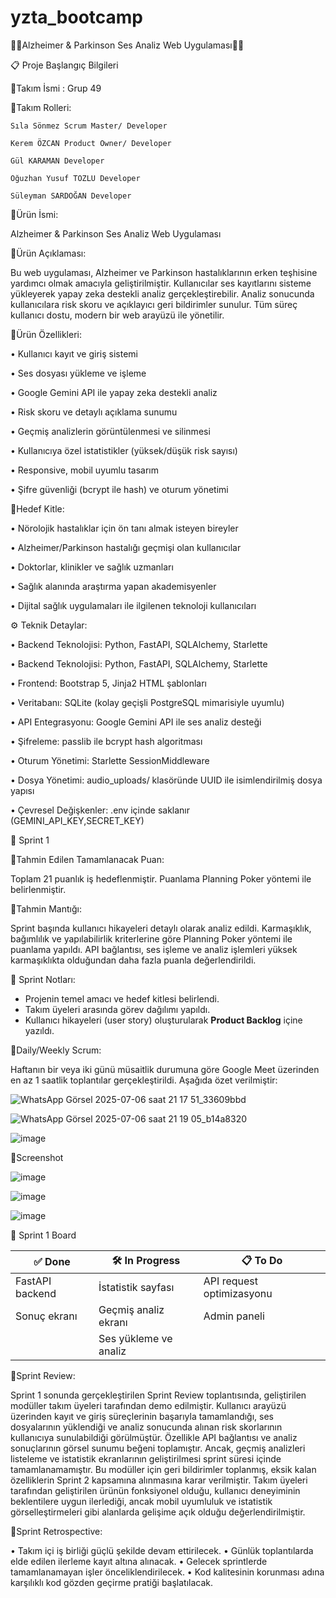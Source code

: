 # yzta_bootcamp

🚀🚀Alzheimer & Parkinson Ses Analiz Web Uygulaması🚀🚀



📋 Proje Başlangıç Bilgileri


🎯Takım İsmi : Grup 49


🎯Takım Rolleri:

    Sıla Sönmez	Scrum Master/ Developer
    
    Kerem ÖZCAN	Product Owner/ Developer
    
    Gül KARAMAN	Developer
    
    Oğuzhan Yusuf TOZLU	Developer
    
    Süleyman SARDOĞAN Developer
    
    
🎯Ürün İsmi:

Alzheimer & Parkinson Ses Analiz Web Uygulaması


🎯Ürün Açıklaması:

Bu web uygulaması, Alzheimer ve Parkinson hastalıklarının erken teşhisine yardımcı olmak amacıyla geliştirilmiştir. Kullanıcılar ses kayıtlarını sisteme yükleyerek yapay zeka destekli analiz gerçekleştirebilir. Analiz sonucunda kullanıcılara risk skoru ve açıklayıcı geri bildirimler sunulur. Tüm süreç kullanıcı dostu, modern bir web arayüzü ile yönetilir.


🎯Ürün Özellikleri:

•	Kullanıcı kayıt ve giriş sistemi

•	Ses dosyası yükleme ve işleme

•	Google Gemini API ile yapay zeka destekli analiz

•	Risk skoru ve detaylı açıklama sunumu

•	Geçmiş analizlerin görüntülenmesi ve silinmesi

•	 Kullanıcıya özel istatistikler (yüksek/düşük risk sayısı)

•	Responsive, mobil uyumlu tasarım

•	 Şifre güvenliği (bcrypt ile hash) ve oturum yönetimi


🎯Hedef Kitle:

•	 Nörolojik hastalıklar için ön tanı almak isteyen bireyler

•	Alzheimer/Parkinson hastalığı geçmişi olan kullanıcılar

•	 Doktorlar, klinikler ve sağlık uzmanları

•	 Sağlık alanında araştırma yapan akademisyenler

•	Dijital sağlık uygulamaları ile ilgilenen teknoloji kullanıcıları


⚙️ Teknik Detaylar:

•	Backend Teknolojisi: Python, FastAPI, SQLAlchemy, Starlette

•	Backend Teknolojisi: Python, FastAPI, SQLAlchemy, Starlette

•	Frontend: Bootstrap 5, Jinja2 HTML şablonları

•	Veritabanı: SQLite (kolay geçişli PostgreSQL mimarisiyle uyumlu)

•	API Entegrasyonu: Google Gemini API ile ses analiz desteği

•	Şifreleme: passlib ile bcrypt hash algoritması

•	Oturum Yönetimi: Starlette SessionMiddleware

•	Dosya Yönetimi: audio_uploads/ klasöründe UUID ile isimlendirilmiş dosya yapısı

•	Çevresel Değişkenler: .env içinde saklanır (GEMINI_API_KEY,SECRET_KEY)



📝 Sprint 1

📌Tahmin Edilen Tamamlanacak Puan:

Toplam 21 puanlık iş hedeflenmiştir. Puanlama Planning Poker yöntemi ile belirlenmiştir.


📌Tahmin Mantığı:

Sprint başında kullanıcı hikayeleri detaylı olarak analiz edildi. Karmaşıklık, bağımlılık ve yapılabilirlik kriterlerine göre Planning Poker yöntemi ile puanlama yapıldı. API bağlantısı, ses işleme ve analiz işlemleri yüksek karmaşıklıkta olduğundan daha fazla puanla değerlendirildi.


📌 Sprint Notları:

- Projenin temel amacı ve hedef kitlesi belirlendi.
- Takım üyeleri arasında görev dağılımı yapıldı.
- Kullanıcı hikayeleri (user story) oluşturularak **Product Backlog** içine yazıldı.


📌Daily/Weekly Scrum:

Haftanın bir veya iki günü müsaitlik durumuna göre Google Meet üzerinden en az 1 saatlik toplantılar gerçekleştirildi. Aşağıda özet verilmiştir:

![WhatsApp Görsel 2025-07-06 saat 21 17 51_33609bbd](https://github.com/user-attachments/assets/b3fa3ee2-2aef-4bc6-a7ac-6e7008f22d05)

![WhatsApp Görsel 2025-07-06 saat 21 19 05_b14a8320](https://github.com/user-attachments/assets/5e6b30a4-2405-4e62-99e5-7c2a6cff4e9e)

![image](https://github.com/user-attachments/assets/0c5c8b2c-a160-434f-8cc5-424550b7c795)


📌Screenshot


![image](https://github.com/user-attachments/assets/09ed1ecb-b8f6-48ed-a6a5-bd694d138b94)

![image](https://github.com/user-attachments/assets/d7833a07-48e8-4fcc-96ad-5f570615b311)

![image](https://github.com/user-attachments/assets/0c475c51-0492-4a78-918c-797675b7fede)



📌 Sprint 1 Board

| ✅ Done                      |  🛠 In Progress                         | 📋 To Do                |
|------------------------------ |---------------------------|---------------------------------------|
| FastAPI backend               | İstatistik sayfası        | API request optimizasyonu             |
|  Sonuç ekranı                 | Geçmiş analiz ekranı      | Admin paneli                          |
|                               |   Ses yükleme ve analiz   |        



📌Sprint Review:

Sprint 1 sonunda gerçekleştirilen Sprint Review toplantısında, geliştirilen modüller takım üyeleri tarafından demo edilmiştir. Kullanıcı arayüzü üzerinden kayıt ve giriş süreçlerinin başarıyla tamamlandığı, ses dosyalarının yüklendiği ve analiz sonucunda alınan risk skorlarının kullanıcıya sunulabildiği görülmüştür. Özellikle API bağlantısı ve analiz sonuçlarının görsel sunumu beğeni toplamıştır.
Ancak, geçmiş analizleri listeleme ve istatistik ekranlarının geliştirilmesi sprint süresi içinde tamamlanamamıştır. Bu modüller için geri bildirimler toplanmış, eksik kalan özelliklerin Sprint 2 kapsamına alınmasına karar verilmiştir.
Takım üyeleri tarafından geliştirilen ürünün fonksiyonel olduğu, kullanıcı deneyiminin beklentilere uygun ilerlediği, ancak mobil uyumluluk ve istatistik görselleştirmeleri gibi alanlarda gelişime açık olduğu değerlendirilmiştir.


📌Sprint Retrospective:

•	Takım içi iş birliği güçlü şekilde devam ettirilecek.
•	Günlük toplantılarda elde edilen ilerleme kayıt altına alınacak.
•	Gelecek sprintlerde tamamlanamayan işler önceliklendirilecek.
•	Kod kalitesinin korunması adına karşılıklı kod gözden geçirme pratiği başlatılacak.





